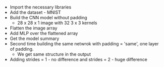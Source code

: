 - Import the necessary libraries
- Add the dataset - MNIST
- Build the CNN model without padding 
  - 28 x 28 x 1 image with 32 3 x 3 kernels
- Flatten the image array
- Add MLP over the flattened array
- Get the model summary
- Second time building the same netwrok with padding = 'same', one layer of padding. 
  - We get same structure in the output
- Adding strides = 1 - no difference and strides = 2 - huge difference

